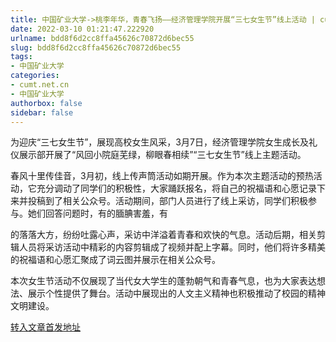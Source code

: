 ```yaml
---
title: 中国矿业大学->桃李年华，青春飞扬——经济管理学院开展“三七女生节”线上活动 | cumt.net.cn
date: 2022-03-10 01:21:47.222920
urlname: bdd8f6d2cc8ffa45626c70872d6bec55
slug: bdd8f6d2cc8ffa45626c70872d6bec55
tags: 
- 中国矿业大学
categories:
- cumt.net.cn
- 中国矿业大学
authorbox: false
sidebar: false
---
```

为迎庆“三七女生节”，展现高校女生风采，3月7日，经济管理学院女生成长及礼仪展示部开展了“风回小院庭芜绿，柳眼春相续”“三七女生节”线上主题活动。

春风十里传佳音，3月初，线上传声筒活动如期开展。作为本次主题活动的预热活动，它充分调动了同学们的积极性，大家踊跃报名，将自己的祝福语和心愿记录下来并投稿到了相关公众号。活动期间，部门人员进行了线上采访，同学们积极参与。她们回答问题时，有的腼腆害羞，有
<!--more-->
的落落大方，纷纷吐露心声，采访中洋溢着青春和欢快的气息。活动后期，相关剪辑人员将采访活动中精彩的内容剪辑成了视频并配上字幕。同时，他们将许多精美的祝福语和心愿汇聚成了词云图并展示在相关公众号。

本次女生节活动不仅展现了当代女大学生的蓬勃朝气和青春气息，也为大家表达想法、展示个性提供了舞台。活动中展现出的人文主义精神也积极推动了校园的精神文明建设。



[转入文章首发地址](http://xwzx.cumt.edu.cn/70/8f/c523a618639/page.htm)